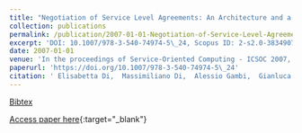 ```yaml
---
title: "Negotiation of Service Level Agreements: An Architecture and a Search-Based Approach"
collection: publications
permalink: /publication/2007-01-01-Negotiation-of-Service-Level-Agreements-An-Architecture-and-a-Search-Based-Approach
excerpt: 'DOI: 10.1007/978-3-540-74974-5\_24, Scopus ID: 2-s2.0-38349072103, Cited by: 51'
date: 2007-01-01
venue: 'In the proceedings of Service-Oriented Computing - ICSOC 2007, Fifth International Conference, Vienna, Austria, September 17-20, 2007, Proceedings'
paperurl: 'https://doi.org/10.1007/978-3-540-74974-5\_24'
citation: ' Elisabetta Di,  Massimiliano Di,  Alessio Gambi,  Gianluca Ripa,  Maria Villani, &quot;Negotiation of Service Level Agreements: An Architecture and a Search-Based Approach.&quot; In the proceedings of Service-Oriented Computing - ICSOC 2007, Fifth International Conference, Vienna, Austria, September 17-20, 2007, Proceedings, 2007.'
---
```

[Bibtex](https://dblp.org/rec/bib/conf/icsoc/NittoPGRV07)

[Access paper here](https://doi.org/10.1007/978-3-540-74974-5\_24){:target="_blank"}
